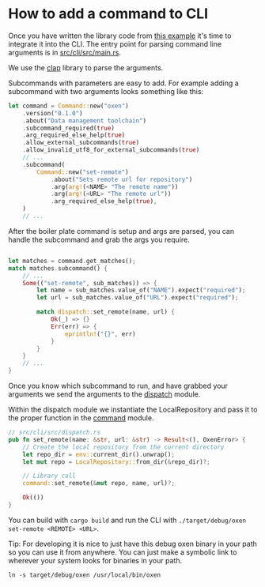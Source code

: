# How to add a command to CLI

Once you have written the library code from [this example](AddLibraryCode.md) it's time to integrate it into the CLI. The entry point for parsing command line arguments is in [src/cli/src/main.rs](https://github.com/Oxen-AI/Oxen/blob/main/src/cli/src/main.rs). 

We use the [clap](https://docs.rs/clap/latest/clap/) library to parse the arguments.

Subcommands with parameters are easy to add. For example adding a subcommand with two arguments looks something like this:

```rust
let command = Command::new("oxen")
    .version("0.1.0")
    .about("Data management toolchain")
    .subcommand_required(true)
    .arg_required_else_help(true)
    .allow_external_subcommands(true)
    .allow_invalid_utf8_for_external_subcommands(true)
    // ...
    .subcommand(
        Command::new("set-remote")
            .about("Sets remote url for repository")
            .arg(arg!(<NAME> "The remote name"))
            .arg(arg!(<URL> "The remote url"))
            .arg_required_else_help(true),
    )
    // ...
```

After the boiler plate command is setup and args are parsed, you can handle the subcommand and grab the args you require.

```rust

let matches = command.get_matches();
match matches.subcommand() {
    // ...
    Some(("set-remote", sub_matches)) => {
        let name = sub_matches.value_of("NAME").expect("required");
        let url = sub_matches.value_of("URL").expect("required");

        match dispatch::set_remote(name, url) {
            Ok(_) => {}
            Err(err) => {
                eprintln!("{}", err)
            }
        }
    }
    // ...
}
```

Once you know which subcommand to run, and have grabbed your arguments we send the arguments to the [dispatch](https://github.com/Oxen-AI/Oxen/blob/main/src/cli/src/dispatch.rs) module.

Within the dispatch module we instantiate the LocalRepository and pass it to the proper function in the [command](https://github.com/Oxen-AI/Oxen/blob/main/src/lib/src/command.rs) module.

```rust
// src/cli/src/dispatch.rs
pub fn set_remote(name: &str, url: &str) -> Result<(), OxenError> {
    // Create the local repository from the current directory
    let repo_dir = env::current_dir().unwrap();
    let mut repo = LocalRepository::from_dir(&repo_dir)?;

    // Library call
    command::set_remote(&mut repo, name, url)?;

    Ok(())
}
```

You can build with `cargo build` and run the CLI with `./target/debug/oxen set-remote <REMOTE> <URL>`.

Tip: For developing it is nice to just have this debug oxen binary in your path so you can use it from anywhere. You can just make a symbolic link to wherever your system looks for binaries in your path.

```shell
ln -s target/debug/oxen /usr/local/bin/oxen
```
